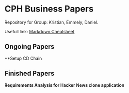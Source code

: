 # CPH Business Papers
Repository for Group: Kristian, Emmely, Daniel.

Usefull link: [Markdown Cheatsheet](https://github.com/adam-p/markdown-here/wiki/Markdown-Cheatsheet)

Ongoing Papers
-------------

**Setup CD Chain

Finished Papers
-------------
**Requirements Analysis for Hacker News clone application**
